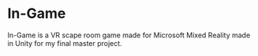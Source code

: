 # In-Game
In-Game is a VR scape room game made for Microsoft Mixed Reality made in Unity for my final master project.

